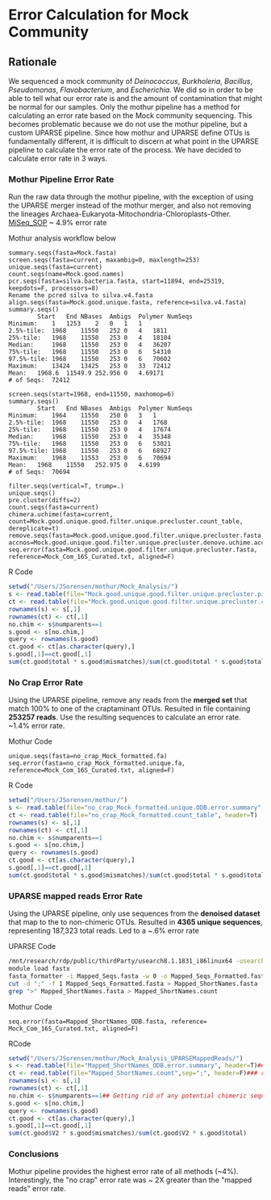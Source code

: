 # Error Calculation for Mock Community
## Rationale
We sequenced a mock community of *Deinococcus*, *Burkholeria*, *Bacillus*, *Pseudomonas*, *Flavobacterium*, and *Escherichia*. We did so in order to be able to tell what our error rate is and the amount of contamination that might be normal for our samples. Only the mothur pipeline has a method for calculating an error rate based on the Mock community sequencing. This becomes problematic because we do not use the mothur pipeline, but a custom UPARSE pipeline. Since how mothur and UPARSE define OTUs is fundamentally different, it is difficult to discern at what point in the UPARSE pipeline to calculate the error rate of the process. We have decided to calculate error rate in 3 ways.

### Mothur Pipeline Error Rate
Run the raw data through the mothur pipeline, with the exception of using the UPARSE merger instead of the mothur merger, and also not removing the lineages Archaea-Eukaryota-Mitochondria-Chloroplasts-Other. [MiSeq_SOP](http://www.mothur.org/wiki/MiSeq_SOP) ~ 4.9% error rate

Mothur analysis workflow below
```
summary.seqs(fasta=Mock.fasta)
screen.seqs(fasta=current, maxambig=0, maxlength=253)
unique.seqs(fasta=current)
count.seqs(name=Mock.good.names)
pcr.seqs(fasta=silva.bacteria.fasta, start=11894, end=25319, keepdots=F, processors=8)
Rename the pcred silva to silva.v4.fasta
align.seqs(fasta=Mock.good.unique.fasta, reference=silva.v4.fasta)
summary.seqs()
		Start	End	NBases	Ambigs	Polymer	NumSeqs
Minimum:	1	1253	2	0	1	1
2.5%-tile:	1968	11550	252	0	4	1811
25%-tile:	1968	11550	253	0	4	18104
Median: 	1968	11550	253	0	4	36207
75%-tile:	1968	11550	253	0	6	54310
97.5%-tile:	1968	11550	253	0	6	70602
Maximum:	13424	13425	253	0	33	72412
Mean:	1968.6	11549.9	252.956	0	4.69171
# of Seqs:	72412

screen.seqs(start=1968, end=11550, maxhomop=6)
summary.seqs()
		Start	End	NBases	Ambigs	Polymer	NumSeqs
Minimum:	1964	11550	250	0	3	1
2.5%-tile:	1968	11550	253	0	4	1768
25%-tile:	1968	11550	253	0	4	17674
Median: 	1968	11550	253	0	4	35348
75%-tile:	1968	11550	253	0	6	53021
97.5%-tile:	1968	11550	253	0	6	68927
Maximum:	1968	11553	253	0	6	70694
Mean:	1968	11550	252.975	0	4.6199
# of Seqs:	70694

filter.seqs(vertical=T, trump=.)
unique.seqs()
pre.cluster(diffs=2)
count.seqs(fasta=current)
chimera.uchime(fasta=current, count=Mock.good.unique.good.filter.unique.precluster.count_table, dereplicate=t)
remove.seqs(fasta=Mock.good.unique.good.filter.unique.precluster.fasta, accnos=Mock.good.unique.good.filter.unique.precluster.denovo.uchime.accnos)
seq.error(fasta=Mock.good.unique.good.filter.unique.precluster.fasta, reference=Mock_Com_16S_Curated.txt, aligned=F)
```
R Code
```r
setwd("/Users/JSorensen/mothur/Mock_Analysis/")
s <- read.table(file="Mock.good.unique.good.filter.unique.precluster.pick.error.summary", header=T)
ct <- read.table(file="Mock.good.unique.good.filter.unique.precluster.count_table", header=T)
rownames(s) <- s[,1]
rownames(ct) <- ct[,1]
no.chim <- s$numparents==1
s.good <- s[no.chim,]
query <- rownames(s.good)
ct.good <- ct[as.character(query),]
s.good[,1]==ct.good[,1]
sum(ct.good$total * s.good$mismatches)/sum(ct.good$total * s.good$total)
```


### No Crap Error Rate
 Using the UPARSE pipeline, remove any reads from the **merged set** that match 100% to one of the craptaminant OTUs. Resulted in file containing **253257 reads**. Use the resulting sequences to calculate an error rate. ~1.4% error rate.



Mothur Code
```
unique.seqs(fasta=no_crap_Mock_formatted.fa)
seq.error(fasta=no_crap_Mock_formatted.unique.fa, reference=Mock_Com_16S_Curated.txt, aligned=F)
```

R Code
```r
setwd("/Users/JSorensen/mothur/")
s <- read.table(file="no_crap_Mock_formatted.unique.ODB.error.summary", header=T)
ct <- read.table(file="no_crap_Mock_formatted.count_table", header=T)
rownames(s) <- s[,1]
rownames(ct) <- ct[,1]
no.chim <- s$numparents==1
s.good <- s[no.chim,]
query <- rownames(s.good)
ct.good <- ct[as.character(query),]
s.good[,1]==ct.good[,1]
sum(ct.good$total * s.good$mismatches)/sum(ct.good$total * s.good$total)
```

### UPARSE mapped reads Error Rate
Using the UPARSE pipeline, only use sequences from the **denoised dataset** that map to the to non-chimeric OTUs. Resulted in **4365 unique sequences**, representing 187,323 total reads. Led to a ~.6% error rate

UPARSE Code
```bash
/mnt/research/rdp/public/thirdParty/usearch8.1.1831_i86linux64 -usearch_global ../../Shade_WorkingSpace/Centralia_MockCom/denoised.fq -db ../../Shade_WorkingSpace/Centralia_MockCom/mock_denoised_NoChimeraRef_otus.fa -strand plus -id 0.97 -uc map_denoised.uc -otutabout Mock_OTU_table.txt -matched Mapped_Seqs.fasta
module load fastx
fasta_formatter -i Mapped_Seqs.fasta -w 0 -o Mapped_Seqs_Formatted.fasta
cut -d ";" -f 1 Mapped_Seqs_Formatted.fasta > Mapped_ShortNames.fasta
grep ">" Mapped_ShortNames.fasta > Mapped_ShortNames.count
```

Mothur Code
```
seq.error(fasta=Mapped_ShortNames_ODB.fasta, reference= Mock_Com_16S_Curated.txt, aligned=F)
```
RCode
```R
setwd("/Users/JSorensen/mothur/Mock_Analysis_UPARSEMappedReads/")
s <- read.table(file="Mapped_ShortNames_ODB.error.summary", header=T)### read in the result file from seq.error in mothur
ct <- read.table(file="Mapped_ShortNames.count",sep=";", header=F)### read in the fasta headers from the denoised reads from UPARSE that mapped to our OTUs
rownames(s) <- s[,1]
rownames(ct) <- ct[,1]
no.chim <- s$numparents==1## Getting rid of any potential chimeric sequences
s.good <- s[no.chim,]
query <- rownames(s.good)
ct.good <- ct[as.character(query),]
s.good[,1]==ct.good[,1]
sum(ct.good$V2 * s.good$mismatches)/sum(ct.good$V2 * s.good$total)
```

### Conclusions
Mothur pipeline provides the highest error rate of all methods (~4%). Interestingly, the "no crap" error rate was ~ 2X greater than the "mapped reads" error rate.
